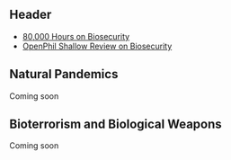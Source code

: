 <!-- TITLE: Biosecurity -->
<!-- SUBTITLE: Making sure we don't all die from diseases -->

## Header

* [80,000 Hours on Biosecurity](https://80000hours.org/problem-profiles/biosecurity/)
* [OpenPhil Shallow Review on Biosecurity](https://www.openphilanthropy.org/research/cause-reports/biosecurity)

## Natural Pandemics

Coming soon

## Bioterrorism and Biological Weapons

Coming soon
